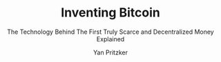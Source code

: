 ---
layout: books
title: Inventing Bitcoin
subtitle: The Technology Behind The First Truly Scarce and Decentralized Money Explained
essential: 
categories: ['non-technical']
author: ['Yan Pritzker']
excerpt: .
external_url: 
---